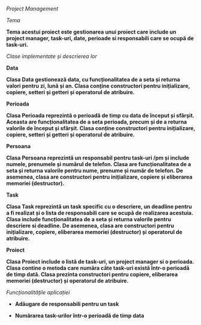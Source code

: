 *Project Management*

*Tema*

**Tema acestui proiect este gestionarea unui proiect care include un project manager, task-uri, date, perioade si responsabili care se ocupă de task-uri.**

*Clase implementate și descrierea lor*

**Data**

**Clasa Data gestionează data, cu funcționalitatea de a seta și returna valori pentru zi, lună și an. Clasa conține constructori pentru inițializare, copiere, setteri și getteri și operatorul de atribuire.**

**Perioada**

**Clasa Perioada reprezintă o perioadă de timp cu data de început și sfârșit. Aceasta are funcționalitatea de a seta perioada, precum și de a returna valorile de început și sfârșit. Clasa conține constructori pentru inițializare, copiere, setteri și getteri și operatorul de atribuire.**

**Persoana**

**Clasa Persoana reprezintă un responsabil pentru task-uri /pm și include numele, prenumele și numărul de telefon. Clasa are funcționalitatea de a seta și returna valorile pentru nume, prenume și număr de telefon. De asemenea, clasa are constructori pentru inițializare, copiere și eliberarea memoriei (destructor).**

**Task**

**Clasa Task reprezintă un task specific cu o descriere, un deadline pentru a fi realizat și o lista de responsabili care se ocupă de realizarea acestuia. Clasa include funcționalitatea de a seta și returna valorile pentru descriere si deadline. De asemenea, clasa are constructori pentru inițializare, copiere, eliberarea memoriei (destructor) și operatorul de atribuire.**

**Proiect**

**Clasa Proiect include o listă de task-uri, un project manager si o perioada. Clasa contine o metoda care număra câte task-uri există într-o perioadă de timp dată. Clasa prezinta constructori pentru copiere, eliberarea memoriei (destructor) și operatorul de atribuire.**

*Funcționalitățile aplicației*

- **Adăugare de responsabili pentru un task**

- **Numărarea task-urilor într-o perioadă de timp data**
